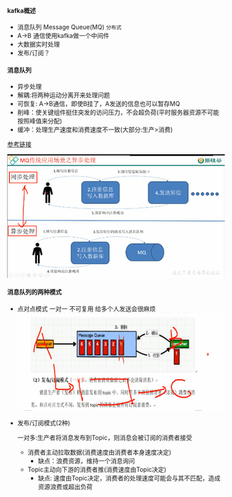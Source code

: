 #### kafka概述
+ 消息队列 Message Queue(MQ) `分布式`
+ A->B 通信使用kafka做一个中间件
+ 大数据实时处理
+ 发布/订阅？

#### 消息队列
+ 异步处理
+ 解耦:将两种运动分离开来处理问题
+ 可恢复: A->B通信，即使B挂了，A发送的信息也可以暂存MQ
+ 削峰：使关键组件挺住突发的访问压力，不会超负荷(平时服务器资源不可能按照峰值来分配)
+ 缓冲：处理生产速度和消费速度不一致(大部分:生产>消费)

[参考链接](https://www.cnblogs.com/yuanjiangw/p/10382423.html)

![](images/2019-10-07-12-11-45.png)

#### 消息队列的两种模式
+ 点对点模式
    一对一 不可复用 给多个人发送会很麻烦
![](images/2019-10-07-12-25-28.png)

+ 发布/订阅模式(2种)

    一对多:生产者将消息发布到Topic，则消息会被订阅的消费者接受
    - 消费者主动拉取数据(消费速度由消费者本身速度决定)
        + 缺点：浪费资源，维持一个消息询问
    - Topic主动向下游的消费者推(消费速度由Topic决定)
        + 缺点: 速度由Topic决定，消费者的处理速度可能会与其不匹配，造成资源浪费或超出负荷

    

    
